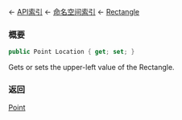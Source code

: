← [API索引](Api-Index) ← [命名空间索引](Namespace-Index) ← [Rectangle](VRageMath.Rectangle)

### 概要

```csharp
public Point Location { get; set; }
```

Gets or sets the upper-left value of the Rectangle.

### 返回

[Point](VRageMath.Point)

